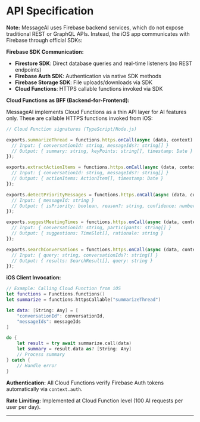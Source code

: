# API Specification

**Note:** MessageAI uses Firebase backend services, which do not expose traditional REST or GraphQL APIs. Instead, the iOS app communicates with Firebase through official SDKs:

**Firebase SDK Communication:**
- **Firestore SDK**: Direct database queries and real-time listeners (no REST endpoints)
- **Firebase Auth SDK**: Authentication via native SDK methods
- **Firebase Storage SDK**: File uploads/downloads via SDK
- **Cloud Functions**: HTTPS callable functions invoked via SDK

**Cloud Functions as BFF (Backend-for-Frontend):**

MessageAI implements Cloud Functions as a thin API layer for AI features only. These are callable HTTPS functions invoked from iOS:

```typescript
// Cloud Function signatures (TypeScript/Node.js)

exports.summarizeThread = functions.https.onCall(async (data, context) => {
  // Input: { conversationId: string, messageIds?: string[] }
  // Output: { summary: string, keyPoints: string[], timestamp: Date }
});

exports.extractActionItems = functions.https.onCall(async (data, context) => {
  // Input: { conversationId: string, messageIds?: string[] }
  // Output: { actionItems: ActionItem[], timestamp: Date }
});

exports.detectPriorityMessages = functions.https.onCall(async (data, context) => {
  // Input: { messageId: string }
  // Output: { isPriority: boolean, reason?: string, confidence: number }
});

exports.suggestMeetingTimes = functions.https.onCall(async (data, context) => {
  // Input: { conversationId: string, participants: string[] }
  // Output: { suggestions: TimeSlot[], rationale: string }
});

exports.searchConversations = functions.https.onCall(async (data, context) => {
  // Input: { query: string, conversationIds?: string[] }
  // Output: { results: SearchResult[], query: string }
});
```

**iOS Client Invocation:**

```swift
// Example: Calling Cloud Function from iOS
let functions = Functions.functions()
let summarize = functions.httpsCallable("summarizeThread")

let data: [String: Any] = [
    "conversationId": conversationId,
    "messageIds": messageIds
]

do {
    let result = try await summarize.call(data)
    let summary = result.data as? [String: Any]
    // Process summary
} catch {
    // Handle error
}
```

**Authentication:** All Cloud Functions verify Firebase Auth tokens automatically via `context.auth`.

**Rate Limiting:** Implemented at Cloud Function level (100 AI requests per user per day).

---
